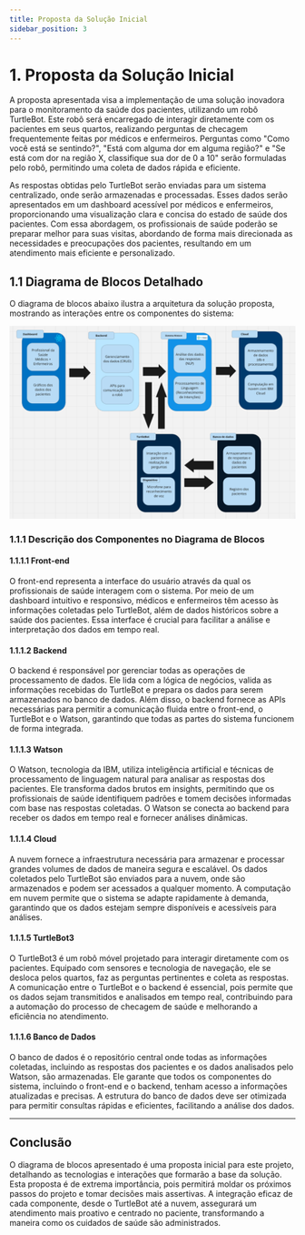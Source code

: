 ```yaml
---
title: Proposta da Solução Inicial
sidebar_position: 3
---
```


# 1. Proposta da Solução Inicial

A proposta apresentada visa a implementação de uma solução inovadora para o monitoramento da saúde dos pacientes, utilizando um robô TurtleBot. Este robô será encarregado de interagir diretamente com os pacientes em seus quartos, realizando perguntas de checagem frequentemente feitas por médicos e enfermeiros. Perguntas como "Como você está se sentindo?", "Está com alguma dor em alguma região?" e "Se está com dor na região X, classifique sua dor de 0 a 10" serão formuladas pelo robô, permitindo uma coleta de dados rápida e eficiente.

As respostas obtidas pelo TurtleBot serão enviadas para um sistema centralizado, onde serão armazenadas e processadas. Esses dados serão apresentados em um dashboard acessível por médicos e enfermeiros, proporcionando uma visualização clara e concisa do estado de saúde dos pacientes. Com essa abordagem, os profissionais de saúde poderão se preparar melhor para suas visitas, abordando de forma mais direcionada as necessidades e preocupações dos pacientes, resultando em um atendimento mais eficiente e personalizado.

## 1.1 Diagrama de Blocos Detalhado

O diagrama de blocos abaixo ilustra a arquitetura da solução proposta, mostrando as interações entre os componentes do sistema:

![alt text](../../../static/diagrama_blocos.png)

### 1.1.1 Descrição dos Componentes no Diagrama de Blocos

#### 1.1.1.1 Front-end
O front-end representa a interface do usuário através da qual os profissionais de saúde interagem com o sistema. Por meio de um dashboard intuitivo e responsivo, médicos e enfermeiros têm acesso às informações coletadas pelo TurtleBot, além de dados históricos sobre a saúde dos pacientes. Essa interface é crucial para facilitar a análise e interpretação dos dados em tempo real.

#### 1.1.1.2 Backend
O backend é responsável por gerenciar todas as operações de processamento de dados. Ele lida com a lógica de negócios, valida as informações recebidas do TurtleBot e prepara os dados para serem armazenados no banco de dados. Além disso, o backend fornece as APIs necessárias para permitir a comunicação fluida entre o front-end, o TurtleBot e o Watson, garantindo que todas as partes do sistema funcionem de forma integrada.

#### 1.1.1.3 Watson
O Watson, tecnologia da IBM, utiliza inteligência artificial e técnicas de processamento de linguagem natural para analisar as respostas dos pacientes. Ele transforma dados brutos em insights, permitindo que os profissionais de saúde identifiquem padrões e tomem decisões informadas com base nas respostas coletadas. O Watson se conecta ao backend para receber os dados em tempo real e fornecer análises dinâmicas.

#### 1.1.1.4 Cloud
A nuvem fornece a infraestrutura necessária para armazenar e processar grandes volumes de dados de maneira segura e escalável. Os dados coletados pelo TurtleBot são enviados para a nuvem, onde são armazenados e podem ser acessados a qualquer momento. A computação em nuvem permite que o sistema se adapte rapidamente à demanda, garantindo que os dados estejam sempre disponíveis e acessíveis para análises.

#### 1.1.1.5 TurtleBot3
O TurtleBot3 é um robô móvel projetado para interagir diretamente com os pacientes. Equipado com sensores e tecnologia de navegação, ele se desloca pelos quartos, faz as perguntas pertinentes e coleta as respostas. A comunicação entre o TurtleBot e o backend é essencial, pois permite que os dados sejam transmitidos e analisados em tempo real, contribuindo para a automação do processo de checagem de saúde e melhorando a eficiência no atendimento.

#### 1.1.1.6 Banco de Dados
O banco de dados é o repositório central onde todas as informações coletadas, incluindo as respostas dos pacientes e os dados analisados pelo Watson, são armazenadas. Ele garante que todos os componentes do sistema, incluindo o front-end e o backend, tenham acesso a informações atualizadas e precisas. A estrutura do banco de dados deve ser otimizada para permitir consultas rápidas e eficientes, facilitando a análise dos dados.

---

## Conclusão

O diagrama de blocos apresentado é uma proposta inicial para este projeto, detalhando as tecnologias e interações que formarão a base da solução. Esta proposta é de extrema importância, pois permitirá moldar os próximos passos do projeto e tomar decisões mais assertivas. A integração eficaz de cada componente, desde o TurtleBot até a nuvem, assegurará um atendimento mais proativo e centrado no paciente, transformando a maneira como os cuidados de saúde são administrados.
